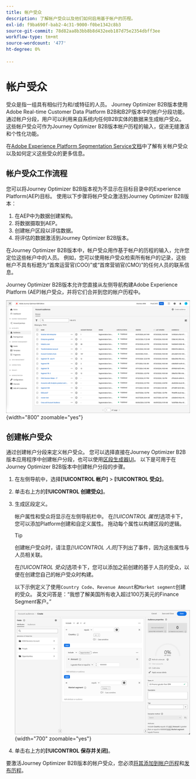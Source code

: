 ```yaml
---
title: 帐户受众
description: 了解帐户受众以及他们如何启用基于帐户的历程。
exl-id: f9ba690f-bab2-4c31-9000-f0be1342c8b3
source-git-commit: 78d82aa8b3bb8b8d432eeb187d75e2354dbff3ee
workflow-type: tm+mt
source-wordcount: '477'
ht-degree: 0%

---
```


# 帐户受众

受众是指一组具有相似行为和/或特征的人员。 Journey Optimizer B2B版本使用Adobe Real-time Customer Data Platform B2B和B2P版本中的帐户分段功能。 通过帐户分段，用户可以利用来自系统内任何B2B实体的数据来生成帐户受众。 这些帐户受众可作为Journey Optimizer B2B版本帐户历程的输入，促进无缝激活和个性化功能。

在[Adobe Experience Platform Segmentation Service文档](https://experienceleague.adobe.com/en/docs/experience-platform/segmentation/ui/account-audiences)中了解有关帐户受众以及如何定义这些受众的更多信息。

## 帐户受众工作流程

您可以将Journey Optimizer B2B版本视为不显示在目标目录中的Experience Platform(AEP)目标。 使用以下步骤将帐户受众激活到Journey Optimizer B2B版本：

1. 在AEP中为数据创建架构。
1. 将数据摄取到AEP。
1. 创建帐户区段以评估数据。
1. 将评估的数据激活到Journey Optimizer B2B版本。

在Journey Optimizer B2B版本中，帐户受众用作基于帐户的历程的输入，允许您定位这些帐户中的人员。 例如，您可以使用帐户受众检索所有帐户的记录，这些帐户不具有标题为“首席运营官(COO)”或“首席营销官(CMO)”的任何人员的联系信息。

Journey Optimizer B2B版本允许您直接从左侧导航构建Adobe Experience Platform (AEP)帐户受众，并将它们合并到您的帐户历程中。

![访问帐户受众](./assets/account-audiences-browse.png){width="800" zoomable="yes"}

## 创建帐户受众

通过创建帐户分段来定义帐户受众。 您可以选择直接在Journey Optimizer B2B版本应用程序中创建帐户分段，也可以使用[区段生成器UI](https://experienceleague.adobe.com/en/docs/experience-platform/segmentation/ui/segment-builder)。 以下是可用于在Journey Optimizer B2B版本中创建帐户分段的步骤。

1. 在左侧导航中，选择&#x200B;**[!UICONTROL 帐户]** > **[!UICONTROL 受众]**。

1. 单击右上方的&#x200B;**[!UICONTROL 创建受众]**。

1. 生成区段定义。

   帐户属性和受众将显示在左侧导航栏中。 在&#x200B;_[!UICONTROL 属性]_&#x200B;选项卡下，您可以添加Platform创建和自定义属性。 拖动每个属性以构建区段的逻辑。

   >[!TIP]
   >
   >创建帐户受众时，请注意&#x200B;_[!UICONTROL 人员]_&#x200B;下列出了事件，因为这些属性与人员相关联。<br/>
   >
   >在&#x200B;_[!UICONTROL 受众]_&#x200B;选项卡下，您可以添加之前创建的基于人员的受众，以便在创建您自己的帐户受众时构建。

   以下示例定义了使用`Country Code`、`Revenue Amount`和`Market segment`创建的受众。 英文问答是：“我想了解美国所有收入超过100万美元的Finance Segment客户。”

   ![帐户受众区段生成器示例](./assets/audience-segment-builder-US-finance-1M.png){width="700" zoomable="yes"}

1. 单击右上方的&#x200B;**[!UICONTROL 保存并关闭]**。

要激活Journey Optimizer B2B版本的帐户受众，您必须[将其添加到帐户历程](../journeys/journey-overview.md#add-the-account-audience-for-your-journey)和[发布历程](../journeys/journey-overview.md)。
